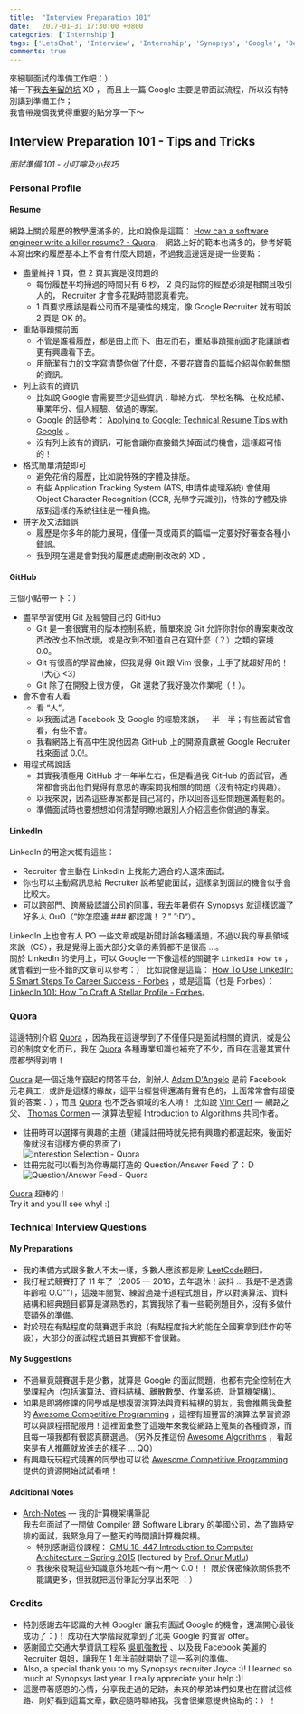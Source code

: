 ```yaml
---
title:  "Interview Preparation 101"
date:   2017-01-31 17:30:00 +0800
categories: ['Internship']
tags: ['LetsChat', 'Interview', 'Internship', 'Synopsys', 'Google', 'DevelopingArticle']
comments: true
---
```


來細聊面試的準備工作吧：）  
補一下我[去年留的坑](https://www.facebook.com/lnishantw/posts/1150488388401831) XD ，
而且上一篇 Google 主要是帶面試流程，所以沒有特別講到準備工作；  
我會帶幾個我覺得重要的點分享一下～

<!--more-->

## Interview Preparation 101 - Tips and Tricks
*面試準備 101 - 小叮嚀及小技巧*


### Personal Profile

#### Resume

網路上關於履歷的教學還滿多的，比如說像是這篇：
[How can a software engineer write a killer resume? - Quora](https://www.quora.com/How-can-a-software-engineer-write-a-killer-resume)，
網路上好的範本也滿多的，參考好範本寫出來的履歷基本上不會有什麼大問題，不過我這邊還是提一些要點：

- 盡量維持 1 頁，但 2 頁其實是沒問題的
  - 每份履歷平均掃過的時間只有 6 秒， 2 頁的話你的經歷必須是相關且吸引人的， Recruiter 才會多花點時間認真看完。
  - 1 頁要求應該是看公司而不是硬性的規定，像 Google Recruiter 就有明說 2 頁是 OK 的。
- 重點事蹟擺前面
  - 不管是誰看履歷，都是由上而下、由左而右，重點事蹟擺前面才能讓讀者更有興趣看下去。
  - 用簡潔有力的文字寫清楚你做了什麼，不要花寶貴的篇幅介紹與你較無關的資訊。
- 列上該有的資訊
  - 比如說 Google 會需要至少這些資訊：聯絡方式、學校名稱、在校成績、畢業年份、個人經驗、做過的專案。
  - Google 的話參考： [Applying to Google: Technical Resume Tips with Google](https://www.youtube.com/watch?v=ZjeXxLnnH5I&t=742s) 。 
  - 沒有列上該有的資訊，可能會讓你直接錯失掉面試的機會，這樣超可惜的！
- 格式簡單清楚即可
  - 避免花俏的履歷，比如說特殊的字體及排版。
  - 有些 Application Tracking System (ATS, 申請件處理系統) 會使用 Object Character Recognition (OCR, 光學字元識別)，特殊的字體及排版對這樣的系統往往是一種負擔。
- 拼字及文法錯誤
  - 履歷是你多年的能力展現，僅僅一頁或兩頁的篇幅一定要好好審查各種小錯誤。
  - 我到現在還是會對我的履歷處處刪刪改改的 XD 。

#### GitHub

三個小點帶一下：）

- 盡早學習使用 Git 及經營自己的 GitHub
  - Git 是一套很實用的版本控制系統，簡單來說 Git 允許你對你的專案東改改西改改也不怕改壞，或是改到不知道自己在寫什麼（？）之類的窘境 0.0。
  - Git 有很高的學習曲線，但我覺得 Git 跟 Vim 很像，上手了就超好用的！（大心 <3）
  - Git 除了在開發上很方便， Git 還救了我好幾次作業呢（！）。
- 會不會有人看
  - 看 “人”。
  - 以我面試過 Facebook 及 Google 的經驗來說，一半一半；有些面試官會看，有些不會。
  - 我看網路上有高中生說他因為 GitHub 上的開源貢獻被 Google Recruiter 找來面試 0.0!。
- 用程式碼說話
  - 其實我積極用 GitHub 才一年半左右，但是看過我 GitHub 的面試官，通常都會挑出他們覺得有意思的專案問我相關的問題（沒有特定的興趣）。
  - 以我來說，因為這些專案都是自己寫的，所以回答這些問題還滿輕鬆的。
  - 準備面試時也要想想如何清楚明瞭地跟別人介紹這些你做過的專案。

#### LinkedIn

LinkedIn 的用途大概有這些：

- Recruiter 會主動在 LinkedIn 上找能力適合的人選來面試。
- 你也可以主動寫訊息給 Recruiter 說希望能面試，這樣拿到面試的機會似乎會比較大。
- 可以跨部門、跨層級認識公司的同事，我去年暑假在 Synopsys 就這樣認識了好多人 OuO（“妳怎麼連 ### 都認識！？” ”:D“）。

LinkedIn 上也會有人 PO 一些文章或是新聞討論各種議題，不過以我的專長領域來說（CS），我是覺得上面大部分文章的素質都不是很高 ...。  
關於 LinkedIn 的使用上，可以 Google 一下像這樣的關鍵字 `LinkedIn How to` ，就會看到一些不錯的文章可以參考：） 比如說像是這篇： [How To Use LinkedIn: 5 Smart Steps To Career Success - Forbes](http://www.forbes.com/sites/laurashin/2014/06/26/how-to-use-linkedin-5-smart-steps-to-career-success/) ，或是這篇（也是 Forbes）：[LinkedIn 101: How To Craft A Stellar Profile - Forbes](http://www.forbes.com/sites/williamarruda/2017/01/15/linkedin-101-how-to-craft-a-stellar-profile/)。


### Quora

這邊特別介紹 [Quora](https://www.quora.com) ，因為我在這邊學到了不僅僅只是面試相關的資訊，或是公司的制度文化而已，我在 [Quora](https://www.quora.com) 各種專業知識也補充了不少，而且在這邊其實什麼都學得到唷！

[Quora](https://www.quora.com) 是一個近幾年竄起的問答平台，創辦人 [Adam D'Angelo](https://en.wikipedia.org/wiki/Adam_D'Angelo) 是前 Facebook 元老員工，或許是這樣的緣故，這平台經營得還滿有聲有色的，上面常常會有超優質的答案：）；而且 [Quora](https://www.quora.com) 也不乏各領域的名人唷！ 比如說 [Vint Cerf](https://www.quora.com/profile/Vint-Cerf) — 網路之父、 [Thomas Cormen](https://www.quora.com/profile/Thomas-Cormen-1) — 演算法聖經 Introduction to Algorithms 共同作者。

- 註冊時可以選擇有興趣的主題（建議註冊時就先把有興趣的都選起來，後面好像就沒有這樣方便的界面了）  
![Interestion Selection - Quora](http://i.imgur.com/NL9kg4L.png)
- 註冊完就可以看到為你專屬打造的 Question/Answer Feed 了：Ｄ  
![Question/Answer Feed - Quora](http://i.imgur.com/l6Iuyac.png)

 [Quora](https://www.quora.com) 超棒的！  
 Try it and you'll see why! :)


### Technical Interview Questions

#### My Preparations

- 我的準備方式跟多數人不太一樣，多數人應該都是刷 [LeetCode](https://leetcode.com)題目。
- 我打程式競賽打了 11 年了（2005 — 2016，去年退休！誒抖 ... 我是不是透露年齡啦 O.O""），這幾年閱覽、練習過幾千道程式題目，所以對演算法、資料結構和經典題目都算是滿熟悉的，其實我除了看一些範例題目外，沒有多做什麼額外的準備。  
- 對於現在有點程度的競賽選手來說（有點程度指大約能在全國賽拿到佳作的等級），大部分的面試程式題目其實都不會很難。

#### My Suggestions

- 不過畢竟競賽選手是少數，就算是 Google 的面試問題，也都有完全控制在大學課程內（包括演算法、資料結構、離散數學、作業系統、計算機架構）。
- 如果是即將修課的同學或是想複習演算法與資料結構的朋友，我會推薦我彙整的 [Awesome Competitive Programming](https://github.com/lnishan/awesome-competitive-programming) ，這裡有超豐富的演算法學習資源可以與課程搭配服用！這裡面彙整了這幾年來我從網路上蒐集的各種資源，而且每一項我都有很認真篩選過。（另外反推這份 [Awesome Algorithms](https://github.com/tayllan/awesome-algorithms) ，看起來是有人推薦就放進去的樣子 ... QQ）
- 有興趣玩玩程式競賽的同學也可以從 [Awesome Competitive Programming](https://github.com/lnishan/awesome-competitive-programming) 提供的資源開始試試看唷！

#### Additional Notes

- [Arch-Notes](https://github.com/lnishan/Arch-Notes) — 我的計算機架構筆記  
我去年面試了一間做 Compiler 跟 Software Library 的美國公司，為了臨時安排的面試，我緊急用了一整天的時間讀計算機架構。
  - 特別感謝這份課程： [CMU 18-447 Introduction to Computer Architecture – Spring 2015](http://www.ece.cmu.edu/~ece447/s15/doku.php?id=schedule) (lectured by [Prof. Onur Mutlu](http://users.ece.cmu.edu/~omutlu/))
  - 我後來發現這些知識意外地超～有～用～ 0.0！！ 限於保密條款關係我不能講更多，但我就把這份筆記分享出來吧 ：） 


### Credits

- 特別感謝去年認識的大神 Googler 讓我有面試 Google 的機會，還滿開心最後成功了：)！ 成功在大學階段就拿到了北美 Google 的實習 offer。 
- 感謝國立交通大學資訊工程系 [吳凱強教授](http://people.cs.nctu.edu.tw/~kcw/) 、以及我 Facebook 美麗的 Recruiter 姐姐，讓我在 1 年半前就開始了這一系列的準備。 
- Also, a special thank you to my Synopsys recruiter Joyce :)! I learned so much at Synopsys last year. I really appreciate your help :)!
- 這邊帶著感恩的心情，分享我走過的足跡，未來的學弟妹們如果也在嘗試這條路、剛好看到這篇文章，歡迎隨時聯絡我，我會很樂意提供協助的：）！
